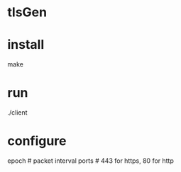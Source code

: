 # tlsGen

# install
make
# run
./client

# configure
epoch # packet interval
ports  # 443 for https, 80 for http
